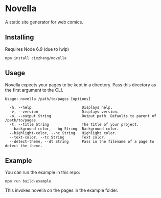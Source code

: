 Novella
=======

A static site generator for web comics.

Installing
----------

Requires Node 6.9 (due to lwip)

```
npm install cixzhang/novella
```

Usage
-----

Novella expects your pages to be kept in a directory. Pass this directory as the
first argument to the CLI.

```
Usage: novella /path/to/pages [options]

  -h, --help                       Displays help.
  -v, --version                    Displays version.
  -o, --output String              Output path. Defaults to parent of /path/to/pages.
  -t, --title String               The title of your project.
  --background-color, --bg String  Background color.
  --highlight-color, --hc String   Highlight color.
  --text-color, --tc String        Text color.
  --detect-theme, --dt String      Pass in the filename of a page to detect the theme.
```

Example
-------

You can run the example in this repo:

```
npm run build-example
```

This invokes novella on the pages in the example folder.

